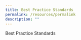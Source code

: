 ```yaml
---
title: Best Practice Standards
permalink: /resources/permalink
description: ""
---
```








Best Practice Standards